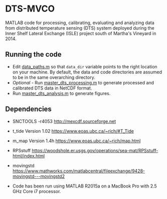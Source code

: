 # DTS-MVCO

MATLAB code for processing, calibrating, evaluating and analyzing data from
distributed temperature sensing (DTS) system deployed during the Inner Shelf
Lateral Exchange (ISLE) project south of Martha's Vineyard in 2014.

## Running the code
* Edit [data_paths.m](data_paths.m) so that `data_dir` variable points to the right location on your machine. By default, the data and code directories are assumed to be in the same overarching directory.
* *Optional* - Run [master_dts_processing.m](master_dts_processing.m) to generate processed and calibrated DTS data in NetCDF format.
* Run [master_dts_analysis.m](master_dts_analysis.m) to generate figures.

## Dependencies

* SNCTOOLS
-r4053
http://mexcdf.sourceforge.net

* t_tide
Version 1.02
https://www.eoas.ubc.ca/~rich/#T_Tide

* m_map
Version 1.4h
https://www.eoas.ubc.ca/~rich/map.html

* RPSstuff
https://woodshole.er.usgs.gov/operations/sea-mat/RPSstuff-html/index.html

* movingstd
https://www.mathworks.com/matlabcentral/fileexchange/9428-movingstd---movingstd2

* Code has been run using MATLAB R2015a on a MacBook Pro with 2.5 GHz Core i7
processor.
